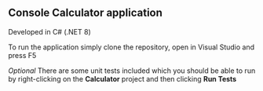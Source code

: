 ﻿## Console Calculator application

Developed in C# (.NET 8)

To run the application simply clone the repository, open in Visual Studio and press F5

*Optional*
There are some unit tests included which you should be able to run by right-clicking on the **Calculator** project and then clicking **Run Tests**